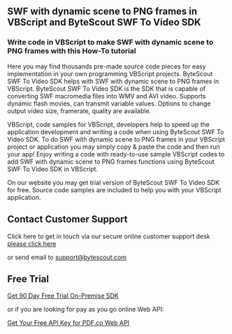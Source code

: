 ## SWF with dynamic scene to PNG frames in VBScript and ByteScout SWF To Video SDK

### Write code in VBScript to make SWF with dynamic scene to PNG frames with this How-To tutorial

Here you may find thousands pre-made source code pieces for easy implementation in your own programming VBScript projects. ByteScout SWF To Video SDK helps with SWF with dynamic scene to PNG frames in VBScript. ByteScout SWF To Video SDK is the SDK that is capable of converting SWF macromedia files into WMV and AVI video. Supports dynamic flash movies, can transmit variable values. Options to change output video size, framerate, quality are available.

VBScript, code samples for VBScript, developers help to speed up the application development and writing a code when using ByteScout SWF To Video SDK. To do SWF with dynamic scene to PNG frames in your VBScript project or application you may simply copy & paste the code and then run your app! Enjoy writing a code with ready-to-use sample VBScript codes to add SWF with dynamic scene to PNG frames functions using ByteScout SWF To Video SDK in VBScript.

On our website you may get trial version of ByteScout SWF To Video SDK for free. Source code samples are included to help you with your VBScript application.

## Contact Customer Support

Click here to get in touch via our secure online customer support desk [please click here](https://bytescout.zendesk.com/hc/en-us/requests/new?subject=ByteScout%20SWF%20To%20Video%20SDK%20Question)

or send email to [support@bytescout.com](mailto:support@bytescout.com?subject=ByteScout%20SWF%20To%20Video%20SDK%20Question) 

## Free Trial

[Get 90 Day Free Trial On-Premise SDK](https://bytescout.com/download/web-installer?utm_source=github-readme)

or if you are looking for pay as you go online Web API:

[Get Your Free API Key for PDF.co Web API](https://pdf.co/documentation/api?utm_source=github-readme)